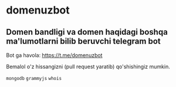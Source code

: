 # domenuzbot
## Domen bandligi va domen haqidagi boshqa ma'lumotlarni bilib beruvchi telegram bot
Bot ga havola: https://t.me/domenuzbot

Bemalol o'z hissangizni (pull request yaratib) qo'shishingiz mumkin.

`mongodb` `grammyjs` `whois`
